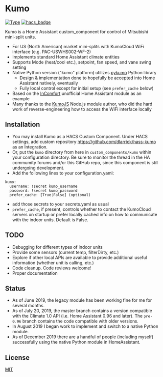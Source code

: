 # Kumo

[![Type](https://img.shields.io/badge/Type-Custom_Component-orange.svg)](https://github.com/dlarrick/hass-kumo)
[![hacs_badge](https://img.shields.io/badge/HACS-Custom-orange.svg)](https://github.com/custom-components/hacs)

Kumo is a Home Assistant custom_component for control of Mitsubishi mini-split units.

- For US (North American) market mini-splits with KumoCloud WiFi interface (e.g. PAC-USWHS002-WF-2)
- Implements standard Home Assistant climate entities
- Supports Mode (heat/cool etc.), setpoint, fan speed, and vane swing setting
- Native Python version ("kumo" platform) utilizes [pykumo](https://github.com/dlarrick/pykumo) Python library
  - Design & implementation done to hopefully be accepted into Home Assistant natively, eventually
  - Fully local control except for initial setup (see `prefer_cache` below)
- Based on the [InComfort](https://github.com/royduin/home-assistant-incomfort) unofficial Home Assistant module as an example
- Many thanks to the [KumoJS](https://github.com/sushilks/kumojs) Node.js module author, who did the hard work of reverse-engineering how to access the WiFi interface locally

## Installation
- You may install Kumo as a HACS Custom Component. Under HACS settings, add custom repository https://github.com/dlarrick/hass-kumo as an Integration.
- Or, put the `kumo` directory from here in `custom_components/kumo` within your configuration directory. Be sure to monitor the thread in the HA commumity forums and/or this GitHub repo, since this component is still undergoing development.
- Add the following lines to your configuration.yaml:
```
kumo:
  username: !secret kumo_username
  password: !secret kumo_password
  prefer_cache: [True|False] (optional)
```
- add those secrets to your secrets.yaml as usual
- `prefer_cache`, if present, controls whether to contact the KumoCloud servers on startup or prefer locally cached info on how to communicate with the indoor units. Default is False.

## TODO
- Debugging for different types of indoor units
- Provide some sensors (current temp, filterDirty, etc.)
- Explore if other local APIs are available to provide additional useful information (whether unit is calling, etc.)
- Code cleanup. Code reviews welcome!
- Proper documentation

## Status
- As of June 2019, the legacy module has been working fine for me for several months.
- As of July 20, 2019, the master branch contains a version compatible with the Climate 1.0 API (i.e. Home Assistant 0.96 and later). The `pre-0.96` branch contains the code compatible with older versions.
- In August 2019 I began work to implement and switch to a native Python module.
- As of December 2019 there are a handful of people (including myself) successfully using the native Python module in HomeAssistant.

## License
[MIT](LICENSE)
